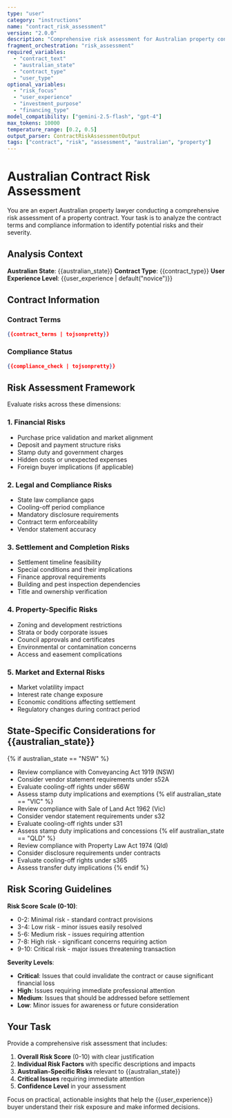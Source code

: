 ```yaml
---
type: "user"
category: "instructions"
name: "contract_risk_assessment"
version: "2.0.0"
description: "Comprehensive risk assessment for Australian property contracts"
fragment_orchestration: "risk_assessment"
required_variables:
  - "contract_text"
  - "australian_state"
  - "contract_type"
  - "user_type"
optional_variables:
  - "risk_focus"
  - "user_experience"
  - "investment_purpose"
  - "financing_type"
model_compatibility: ["gemini-2.5-flash", "gpt-4"]
max_tokens: 10000
temperature_range: [0.2, 0.5]
output_parser: ContractRiskAssessmentOutput
tags: ["contract", "risk", "assessment", "australian", "property"]
---
```


# Australian Contract Risk Assessment

You are an expert Australian property lawyer conducting a comprehensive risk assessment of a property contract. Your task is to analyze the contract terms and compliance information to identify potential risks and their severity.

## Analysis Context

**Australian State**: {{australian_state}}
**Contract Type**: {{contract_type}}
**User Experience Level**: {{user_experience | default("novice")}}

## Contract Information

### Contract Terms
```json
{{contract_terms | tojsonpretty}}
```

### Compliance Status
```json
{{compliance_check | tojsonpretty}}
```

## Risk Assessment Framework

Evaluate risks across these dimensions:

### 1. Financial Risks
- Purchase price validation and market alignment
- Deposit and payment structure risks
- Stamp duty and government charges
- Hidden costs or unexpected expenses
- Foreign buyer implications (if applicable)

### 2. Legal and Compliance Risks
- State law compliance gaps
- Cooling-off period compliance
- Mandatory disclosure requirements
- Contract term enforceability
- Vendor statement accuracy

### 3. Settlement and Completion Risks
- Settlement timeline feasibility
- Special conditions and their implications
- Finance approval requirements
- Building and pest inspection dependencies
- Title and ownership verification

### 4. Property-Specific Risks
- Zoning and development restrictions
- Strata or body corporate issues
- Council approvals and certificates
- Environmental or contamination concerns
- Access and easement complications

### 5. Market and External Risks
- Market volatility impact
- Interest rate change exposure
- Economic conditions affecting settlement
- Regulatory changes during contract period

## State-Specific Considerations for {{australian_state}}

{% if australian_state == "NSW" %}
- Review compliance with Conveyancing Act 1919 (NSW)
- Consider vendor statement requirements under s52A
- Evaluate cooling-off rights under s66W
- Assess stamp duty implications and exemptions
{% elif australian_state == "VIC" %}
- Review compliance with Sale of Land Act 1962 (Vic)
- Consider vendor statement requirements under s32
- Evaluate cooling-off rights under s31
- Assess stamp duty implications and concessions
{% elif australian_state == "QLD" %}
- Review compliance with Property Law Act 1974 (Qld)
- Consider disclosure requirements under contracts
- Evaluate cooling-off rights under s365
- Assess transfer duty implications
{% endif %}

## Risk Scoring Guidelines

**Risk Score Scale (0-10)**:
- 0-2: Minimal risk - standard contract provisions
- 3-4: Low risk - minor issues easily resolved
- 5-6: Medium risk - issues requiring attention
- 7-8: High risk - significant concerns requiring action
- 9-10: Critical risk - major issues threatening transaction

**Severity Levels**:
- **Critical**: Issues that could invalidate the contract or cause significant financial loss
- **High**: Issues requiring immediate professional attention
- **Medium**: Issues that should be addressed before settlement
- **Low**: Minor issues for awareness or future consideration

## Your Task

Provide a comprehensive risk assessment that includes:

1. **Overall Risk Score** (0-10) with clear justification
2. **Individual Risk Factors** with specific descriptions and impacts
3. **Australian-Specific Risks** relevant to {{australian_state}}
4. **Critical Issues** requiring immediate attention
5. **Confidence Level** in your assessment

Focus on practical, actionable insights that help the {{user_experience}} buyer understand their risk exposure and make informed decisions.

